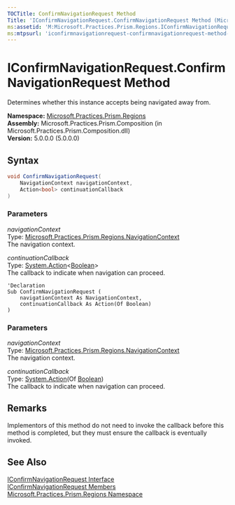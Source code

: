 ```yaml
---
TOCTitle: ConfirmNavigationRequest Method
Title: 'IConfirmNavigationRequest.ConfirmNavigationRequest Method (Microsoft.Practices.Prism.Regions)'
ms:assetid: 'M:Microsoft.Practices.Prism.Regions.IConfirmNavigationRequest.ConfirmNavigationRequest(Microsoft.Practices.Prism.Regions.NavigationContext,System.Action{System.Boolean})'
ms:mtpsurl: 'iconfirmnavigationrequest-confirmnavigationrequest-method-mspp-regions.md'
---
```


# IConfirmNavigationRequest.ConfirmNavigationRequest Method

Determines whether this instance accepts being navigated away from.

**Namespace:** [Microsoft.Practices.Prism.Regions](/patterns-practices/reference/mspp-regions-namespace)  
**Assembly:** Microsoft.Practices.Prism.Composition (in Microsoft.Practices.Prism.Composition.dll)  
**Version:** 5.0.0.0 (5.0.0.0)

## Syntax
```C#
void ConfirmNavigationRequest(
	NavigationContext navigationContext,
	Action<bool> continuationCallback
)
```

### Parameters

*navigationContext*  
Type: [Microsoft.Practices.Prism.Regions.NavigationContext](/patterns-practices/reference/navigationcontext-class-mspp-regions)  
The navigation context.

*continuationCallback*  
Type: [System.Action](http://msdn.microsoft.com/en-us/library/018hxwa8)&lt;[Boolean](http://msdn.microsoft.com/en-us/library/a28wyd50)&gt;  
The callback to indicate when navigation can proceed.



```VB
'Declaration
Sub ConfirmNavigationRequest ( 
	navigationContext As NavigationContext,
	continuationCallback As Action(Of Boolean)
)
```

### Parameters

*navigationContext*  
Type: [Microsoft.Practices.Prism.Regions.NavigationContext](/patterns-practices/reference/navigationcontext-class-mspp-regions)  
The navigation context.

*continuationCallback*  
Type: [System.Action](http://msdn.microsoft.com/en-us/library/018hxwa8)(Of [Boolean](http://msdn.microsoft.com/en-us/library/a28wyd50))  
The callback to indicate when navigation can proceed.

## Remarks

 Implementors of this method do not need to invoke the callback before this method is completed, but they must ensure the callback is eventually invoked.

## See Also

[IConfirmNavigationRequest Interface](/patterns-practices/reference/iconfirmnavigationrequest-interface-mspp-regions)  
[IConfirmNavigationRequest Members](/patterns-practices/reference/iconfirmnavigationrequest-members-mspp-regions)  
[Microsoft.Practices.Prism.Regions Namespace](/patterns-practices/reference/mspp-regions-namespace)  